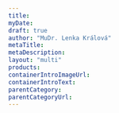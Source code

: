 ```yaml
---
title:
myDate: 
draft: true
author: "MuDr. Lenka Králová"
metaTitle:
metaDescription:
layout: "multi"
products:
containerIntroImageUrl:
containerIntroText: 
parentCategory:
parentCategoryUrl:
---
```


